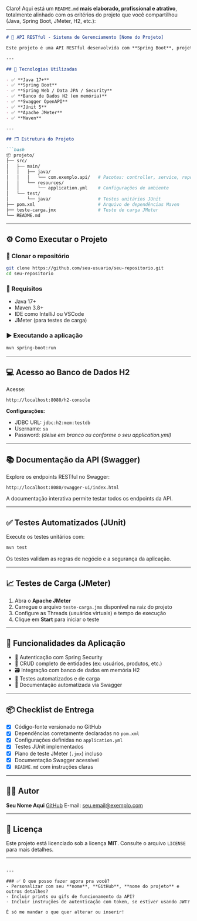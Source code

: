 Claro! Aqui está um `README.md` **mais elaborado, profissional e atrativo**, totalmente alinhado com os critérios do projeto que você compartilhou (Java, Spring Boot, JMeter, H2, etc.):

---

````markdown
# 🚀 API RESTful - Sistema de Gerenciamento [Nome do Projeto]

Este projeto é uma API RESTful desenvolvida com **Spring Boot**, projetada para oferecer uma arquitetura sólida, segura e escalável. Ele foi criado como parte de uma entrega acadêmica, incorporando boas práticas de desenvolvimento, testes unitários, testes de carga com **JMeter** e documentação com **Swagger**.

---

## 🔧 Tecnologias Utilizadas

- ✅ **Java 17+**
- ✅ **Spring Boot**
- ✅ **Spring Web / Data JPA / Security**
- ✅ **Banco de Dados H2 (em memória)**
- ✅ **Swagger OpenAPI**
- ✅ **JUnit 5**
- ✅ **Apache JMeter**
- ✅ **Maven**

---

## 🗂️ Estrutura do Projeto

```bash
📦 projeto/
├── src/
│   ├── main/
│   │   ├── java/
│   │   │   └── com.exemplo.api/   # Pacotes: controller, service, repository, model
│   │   └── resources/
│   │       └── application.yml    # Configurações de ambiente
│   └── test/
│       └── java/                  # Testes unitários JUnit
├── pom.xml                        # Arquivo de dependências Maven
├── teste-carga.jmx                # Teste de carga JMeter
└── README.md
````

---

## ⚙️ Como Executar o Projeto

### 🔁 Clonar o repositório

```bash
git clone https://github.com/seu-usuario/seu-repositorio.git
cd seu-repositorio
```

### 🧱 Requisitos

* Java 17+
* Maven 3.8+
* IDE como IntelliJ ou VSCode
* JMeter (para testes de carga)

### ▶️ Executando a aplicação

```bash
mvn spring-boot:run
```

---

## 💻 Acesso ao Banco de Dados H2

Acesse:

```
http://localhost:8080/h2-console
```

**Configurações:**

* JDBC URL: `jdbc:h2:mem:testdb`
* Username: `sa`
* Password: *(deixe em branco ou conforme o seu application.yml)*

---

## 📚 Documentação da API (Swagger)

Explore os endpoints RESTful no Swagger:

```
http://localhost:8080/swagger-ui/index.html
```

A documentação interativa permite testar todos os endpoints da API.

---

## ✅ Testes Automatizados (JUnit)

Execute os testes unitários com:

```bash
mvn test
```

Os testes validam as regras de negócio e a segurança da aplicação.

---

## 📈 Testes de Carga (JMeter)

1. Abra o **Apache JMeter**
2. Carregue o arquivo `teste-carga.jmx` disponível na raiz do projeto
3. Configure as Threads (usuários virtuais) e tempo de execução
4. Clique em **Start** para iniciar o teste

---

## 📌 Funcionalidades da Aplicação

* 🔐 Autenticação com Spring Security
* 🧠 CRUD completo de entidades (ex: usuários, produtos, etc.)
* 🗃️ Integração com banco de dados em memória H2
* 🧪 Testes automatizados e de carga
* 🧾 Documentação automatizada via Swagger

---

## 📦 Checklist de Entrega

* [x] Código-fonte versionado no GitHub
* [x] Dependências corretamente declaradas no `pom.xml`
* [x] Configurações definidas no `application.yml`
* [x] Testes JUnit implementados
* [x] Plano de teste JMeter (`.jmx`) incluso
* [x] Documentação Swagger acessível
* [x] `README.md` com instruções claras

---

## 👨‍💻 Autor

**Seu Nome Aqui**
[GitHub](https://github.com/seu-usuario)
E-mail: [seu.email@exemplo.com](mailto:seu.email@exemplo.com)

---

## 📄 Licença

Este projeto está licenciado sob a licença **MIT**. Consulte o arquivo `LICENSE` para mais detalhes.

---

```

---

### ✅ O que posso fazer agora pra você?
- Personalizar com seu **nome**, **GitHub**, **nome do projeto** e outros detalhes?
- Incluir prints ou gifs de funcionamento da API?
- Incluir instruções de autenticação com token, se estiver usando JWT?

É só me mandar o que quer alterar ou inserir!
```
